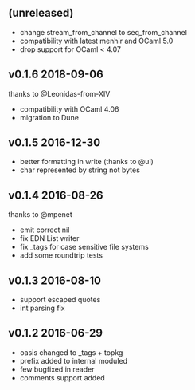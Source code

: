 (unreleased)
--------------------------

- change stream_from_channel to seq_from_channel
- compatibility with latest menhir and OCaml 5.0
- drop support for OCaml < 4.07

v0.1.6 2018-09-06
--------------------------

thanks to @Leonidas-from-XIV

- compatibility with OCaml 4.06
- migration to Dune

v0.1.5 2016-12-30
--------------------------

- better formatting in write (thanks to @ul)
- char represented by string not bytes

v0.1.4 2016-08-26
--------------------------

thanks to @mpenet

- emit correct nil
- fix EDN List writer
- fix _tags for case sensitive file systems
- add some roundtrip tests

v0.1.3 2016-08-10
--------------------------

- support escaped quotes
- int parsing fix

v0.1.2 2016-06-29
--------------------------

- oasis changed to _tags + topkg
- prefix added to internal moduled
- few bugfixed in reader
- comments support added
